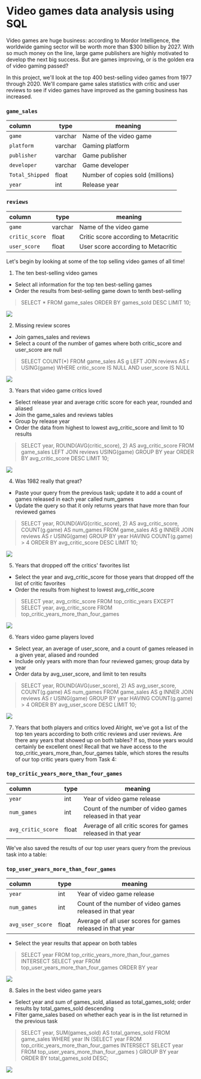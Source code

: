 # Video games data analysis using SQL


Video games are huge business: according to Mordor Intelligence, the worldwide gaming sector will be worth more than $300 billion by 2027. With so much money on the line, large game publishers are highly motivated to develop the next big success. But are games improving, or is the golden era of video gaming passed?

In this project, we'll look at the top 400 best-selling video games from 1977 through 2020. We'll compare game sales statistics with critic and user reviews to see if video games have improved as the gaming business has increased.

<h3 id="game_sales"><code>game_sales</code></h3>
<table>
<thead>
<tr>
<th style="text-align:left;">column</th>
<th>type</th>
<th>meaning</th>
</tr>
</thead>
<tbody>
<tr>
<td style="text-align:left;"><code>game</code></td>
<td>varchar</td>
<td>Name of the video game</td>
</tr>
<tr>
<td style="text-align:left;"><code>platform</code></td>
<td>varchar</td>
<td>Gaming platform</td>
</tr>
<tr>
<td style="text-align:left;"><code>publisher</code></td>
<td>varchar</td>
<td>Game publisher</td>
</tr>
<tr>
<td style="text-align:left;"><code>developer</code></td>
<td>varchar</td>
<td>Game developer</td>
</tr>
<tr>
<td style="text-align:left;"><code>Total_Shipped</code></td>
<td>float</td>
<td>Number of copies sold (millions)</td>
</tr>
<tr>
<td style="text-align:left;"><code>year</code></td>
<td>int</td>
<td>Release year</td>
</tr>
</tbody>
</table>
<h3 id="reviews"><code>reviews</code></h3>
<table>
<thead>
<tr>
<th style="text-align:left;">column</th>
<th>type</th>
<th>meaning</th>
</tr>
</thead>
<tbody>
<tr>
<td style="text-align:left;"><code>game</code></td>
<td>varchar</td>
<td>Name of the video game</td>
</tr>
<tr>
<td style="text-align:left;"><code>critic_score</code></td>
<td>float</td>
<td>Critic score according to Metacritic</td>
</tr>
<tr>
<td style="text-align:left;"><code>user_score</code></td>
<td>float</td>
<td>User score according to Metacritic</td>
</tr>
</tbody>
</table>
<p>Let's begin by looking at some of the top selling video games of all time!</p>

1. The ten best-selling video games
-  Select all information for the top ten best-selling games
- Order the results from best-selling game down to tenth best-selling

> SELECT *
FROM game_sales
ORDER BY games_sold DESC
LIMIT 10;

![](ImagesGames/1.jpg)

2. Missing review scores
 - Join games_sales and reviews
- Select a count of the number of games where both critic_score and user_score are null

> SELECT
    COUNT(*)
FROM game_sales AS g
LEFT JOIN reviews AS r
    USING(game)
WHERE critic_score IS NULL AND user_score IS NULL

![](ImagesGames/2.jpg)

3. Years that video game critics loved
-  Select release year and average critic score for each year, rounded and aliased
- Join the game_sales and reviews tables
- Group by release year
- Order the data from highest to lowest avg_critic_score and limit to 10 results

> SELECT
    year,
    ROUND(AVG(critic_score), 2) AS avg_critic_score
FROM game_sales 
LEFT JOIN reviews
    USING(game)
GROUP BY year
ORDER BY avg_critic_score DESC
LIMIT 10;

![](ImagesGames/3.jpg)

4. Was 1982 really that great?
- Paste your query from the previous task; update it to add a count of games released in each year called num_games
- Update the query so that it only returns years that have more than four reviewed games

> SELECT
    year,
    ROUND(AVG(critic_score), 2) AS avg_critic_score,
    COUNT(g.game) AS num_games
FROM game_sales AS g
INNER JOIN reviews AS r
    USING(game)
GROUP BY year
HAVING COUNT(g.game) > 4
ORDER BY avg_critic_score DESC
LIMIT 10;

![](ImagesGames/4.jpg)

5. Years that dropped off the critics' favorites list
-  Select the year and avg_critic_score for those years that dropped off the list of critic favorites 
- Order the results from highest to lowest avg_critic_score

> SELECT
    year,
    avg_critic_score
FROM top_critic_years
EXCEPT
SELECT
    year,
    avg_critic_score
FROM top_critic_years_more_than_four_games

![](ImagesGames/5.jpg)

6. Years video game players loved
- Select year, an average of user_score, and a count of games released in a given year, aliased and rounded
- Include only years with more than four reviewed games; group data by year
- Order data by avg_user_score, and limit to ten results

> SELECT
    year,
    ROUND(AVG(user_score), 2) AS avg_user_score,
    COUNT(g.game) AS num_games
FROM game_sales AS g
INNER JOIN reviews AS r
    USING(game)
GROUP BY year
HAVING COUNT(g.game) > 4
ORDER BY avg_user_score DESC
LIMIT 10;

![](ImagesGames/6.jpg)

7. Years that both players and critics loved
Alright, we've got a list of the top ten years according to both critic reviews and user reviews. Are there any years that showed up on both tables? If so, those years would certainly be excellent ones! 
Recall that we have access to the top_critic_years_more_than_four_games table, which stores the results of our top critic years query from Task 4:

<h3 id="top_critic_years_more_than_four_games"><code>top_critic_years_more_than_four_games</code></h3>
<table>
<thead>
<tr>
<th style="text-align:left;">column</th>
<th>type</th>
<th>meaning</th>
</tr>
</thead>
<tbody>
<tr>
<td style="text-align:left;"><code>year</code></td>
<td>int</td>
<td>Year of video game release</td>
</tr>
<tr>
<td style="text-align:left;"><code>num_games</code></td>
<td>int</td>
<td>Count of the number of video games released in that year</td>
</tr>
<tr>
<td style="text-align:left;"><code>avg_critic_score</code></td>
<td>float</td>
<td>Average of all critic scores for games released in that year</td>
</tr>
</tbody>
</table>
<p>We've also saved the results of our top user years query from the previous task into a table:</p>
<h3 id="top_user_years_more_than_four_games"><code>top_user_years_more_than_four_games</code></h3>
<table>
<thead>
<tr>
<th style="text-align:left;">column</th>
<th>type</th>
<th>meaning</th>
</tr>
</thead>
<tbody>
<tr>
<td style="text-align:left;"><code>year</code></td>
<td>int</td>
<td>Year of video game release</td>
</tr>
<tr>
<td style="text-align:left;"><code>num_games</code></td>
<td>int</td>
<td>Count of the number of video games released in that year</td>
</tr>
<tr>
<td style="text-align:left;"><code>avg_user_score</code></td>
<td>float</td>
<td>Average of all user scores for games released in that year</td>
</tr>
</tbody>
</table>

-  Select the year results that appear on both tables

> SELECT 
    year
FROM top_critic_years_more_than_four_games
INTERSECT
SELECT 
    year 
FROM top_user_years_more_than_four_games
ORDER BY year

![](ImagesGames/7.jpg)

8. Sales in the best video game years
- Select year and sum of games_sold, aliased as total_games_sold; order results by total_games_sold descending
- Filter game_sales based on whether each year is in the list returned in the previous task

> SELECT
    year,
    SUM(games_sold) AS total_games_sold
FROM game_sales
WHERE year IN (SELECT 
                    year
                FROM top_critic_years_more_than_four_games
                INTERSECT
                SELECT 
                    year 
                FROM top_user_years_more_than_four_games
                )
GROUP BY year
ORDER BY total_games_sold DESC;

![](ImagesGames/8.jpg)
